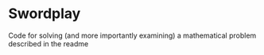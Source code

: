 # Swordplay
Code for solving (and more importantly examining) a mathematical problem described in the readme
